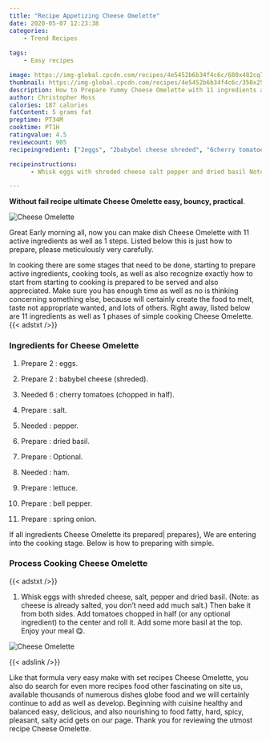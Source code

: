 ```yaml
---
title: "Recipe Appetizing Cheese Omelette"
date: 2020-05-07 12:23:38
categories:
    - Trend Recipes
    
tags:
    - Easy recipes

image: https://img-global.cpcdn.com/recipes/4e5452b6b34f4c6c/680x482cq70/cheese-omelette-recipe-main-photo.jpg
thumbnail: https://img-global.cpcdn.com/recipes/4e5452b6b34f4c6c/350x250cq70/cheese-omelette-recipe-main-photo.jpg
description: How to Prepare Yummy Cheese Omelette with 11 ingredients and 1 stages of easy cooking.
author: Christopher Moss
calories: 187 calories
fatContent: 5 grams fat
preptime: PT34M
cooktime: PT1H
ratingvalue: 4.5
reviewcount: 905
recipeingredient: ["2eggs", "2babybel cheese shreded", "6cherry tomatoes chopped in half", "salt", "pepper", "dried basil", "Optional", "ham", "lettuce", "bell pepper", "spring onion"]

recipeinstructions: 
      - Whisk eggs with shreded cheese salt pepper and dried basil Note as cheese is already salted you dont need add much salt Then bake it from both sides Add tomatoes chopped in half or any optional ingredient to the center and roll it Add some more basil at the top Enjoy your meal 

---
```




**Without fail recipe ultimate Cheese Omelette easy, bouncy, practical**. 


![Cheese Omelette](https://img-global.cpcdn.com/recipes/4e5452b6b34f4c6c/680x482cq70/cheese-omelette-recipe-main-photo.jpg "Cheese Omelette")




Great Early morning all, now you can make dish Cheese Omelette with 11 active ingredients as well as 1 steps. Listed below this is just how to prepare, please meticulously very carefully.

In cooking there are some stages that need to be done, starting to prepare active ingredients, cooking tools, as well as also recognize exactly how to start from starting to cooking is prepared to be served and also appreciated. Make sure you has enough time as well as no is thinking concerning something else, because will certainly create the food to melt, taste not appropriate wanted, and lots of others. Right away, listed below are 11 ingredients as well as 1 phases of simple cooking Cheese Omelette.
{{< adstxt />}}

### Ingredients for Cheese Omelette


1. Prepare 2 : eggs.

1. Prepare 2 : babybel cheese (shreded).

1. Needed 6 : cherry tomatoes (chopped in half).

1. Prepare  : salt.

1. Needed  : pepper.

1. Prepare  : dried basil.

1. Prepare  : Optional.

1. Needed  : ham.

1. Prepare  : lettuce.

1. Prepare  : bell pepper.

1. Prepare  : spring onion.



If all ingredients Cheese Omelette its prepared| prepares}, We are entering into the cooking stage. Below is how to preparing with simple.

### Process Cooking Cheese Omelette

{{< adstxt />}}


1. Whisk eggs with shreded cheese, salt, pepper and dried basil. (Note: as cheese is already salted, you don’t need add much salt.) Then bake it from both sides. Add tomatoes chopped in half (or any optional ingredient) to the center and roll it. Add some more basil at the top. Enjoy your meal 😋.



![Cheese Omelette](https://img-global.cpcdn.com/steps/e9fc14b225142511/160x128cq70/cheese-omelette-recipe-step-1-photo.jpg" "Cheese Omelette")





{{< adslink />}}

Like that formula very easy make with set recipes Cheese Omelette, you also do search for even more recipes food other fascinating on site us, available thousands of numerous dishes globe food and we will certainly continue to add as well as develop. Beginning with cuisine healthy and balanced easy, delicious, and also nourishing to food fatty, hard, spicy, pleasant, salty acid gets on our page. Thank you for reviewing the utmost recipe Cheese Omelette.
